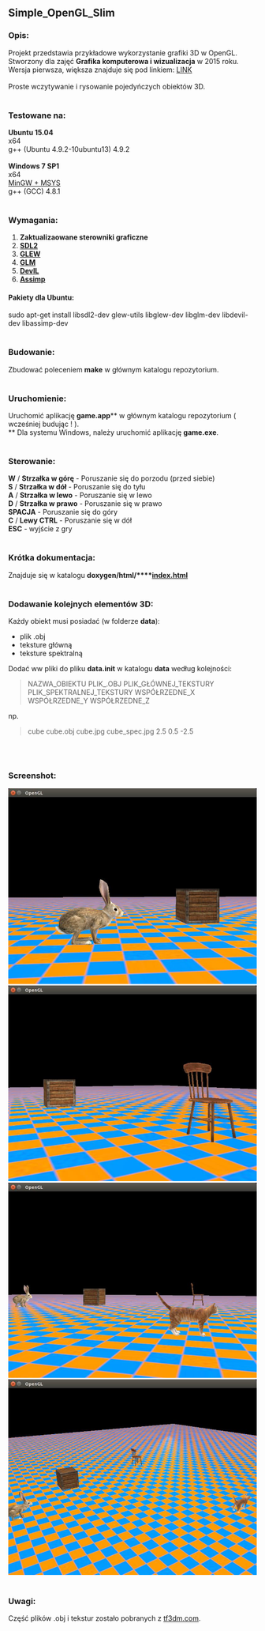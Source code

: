 ## Simple_OpenGL_Slim

### Opis:

Projekt przedstawia przykładowe wykorzystanie grafiki 3D w OpenGL.</br>
Stworzony dla zajęć **Grafika komputerowa i wizualizacja** w 2015 roku.</br>
Wersja pierwsza, większa znajduje się pod linkiem: [LINK](https://github.com/kaczla/Simple_OpenGL_Game)
</br>
</br>
Proste wczytywanie i rysowanie pojedyńczych obiektów 3D.
</br>
</br>

### Testowane na:

**Ubuntu 15.04**
</br>
x64
</br>
g++ (Ubuntu 4.9.2-10ubuntu13) 4.9.2
</br>
</br>
**Windows 7 SP1**
</br>
x64
</br>
[MinGW + MSYS](http://www.mingw.org/)
</br>
g++ (GCC) 4.8.1
</br>
</br>

### Wymagania:

1) **Zaktualizaowane sterowniki graficzne**</br>
2) **[SDL2](https://www.libsdl.org)**</br>
3) **[GLEW](http://www.glew.sourceforge.net)**</br>
4) **[GLM](http://www.glm.g-truc.net)**</br>
5) **[DevIL](http://www.openil.sourceforge.net)**</br>
6) **[Assimp](http://assimp.sourceforge.net)**</br>

#### Pakiety dla Ubuntu:

sudo apt-get install libsdl2-dev glew-utils libglew-dev libglm-dev libdevil-dev libassimp-dev
</br>
</br>

### Budowanie:

Zbudować poleceniem **make** w głównym katalogu repozytorium.
</br>
</br>

### Uruchomienie:

Uruchomić aplikację **game.app**\*\* w głównym katalogu repozytorium ( wcześniej budując ! ).
</br>
\*\* Dla systemu Windows, należy uruchomić aplikację **game.exe**.
</br>
</br>

### Sterowanie:

**W** / **Strzałka w górę** - Poruszanie się do porzodu (przed siebie)
</br>
**S** / **Strzałka w dół** - Poruszanie się do tyłu
</br>
**A** / **Strzałka w lewo** - Poruszanie się w lewo
</br>
**D** / **Strzałka w prawo** - Poruszanie się w prawo
</br>
**SPACJA** - Poruszanie się do góry
</br>
**C** / **Lewy CTRL** - Poruszanie się w dół
</br>
**ESC** - wyjście z gry
</br>
</br>

### Krótka dokumentacja:

Znajduje się w katalogu **doxygen/html/****[index.html](doxygen/html/index.html)**
</br>
</br>

### Dodawanie kolejnych elementów 3D:

Każdy obiekt musi posiadać (w folderze **data**):
<ul>
<li>plik .obj</li>
<li>teksture główną</li>
<li>teksture spektralną</li>
</ul>

Dodać ww pliki do pliku **data.init** w katalogu **data** według kolejności:

> NAZWA_OBIEKTU PLIK_.OBJ PLIK_GŁÓWNEJ_TEKSTURY PLIK_SPEKTRALNEJ_TEKSTURY WSPÓŁRZEDNE_X WSPÓŁRZEDNE_Y WSPÓŁRZEDNE_Z

np.

> cube cube.obj cube.jpg cube_spec.jpg 2.5 0.5 -2.5

</br>
</br>

### Screenshot:

![screenshot_1](screenshot/1.jpg "screenshot_1")
</br>
![screenshot_2](screenshot/2.jpg "screenshot_2")
</br>
![screenshot_3](screenshot/3.jpg "screenshot_3")
</br>
![screenshot_4](screenshot/4.jpg "screenshot_4")
</br>
</br>

### Uwagi:

Część plików .obj i tekstur zostało pobranych z [tf3dm.com](http://tf3dm.com).
</br>
</br>
